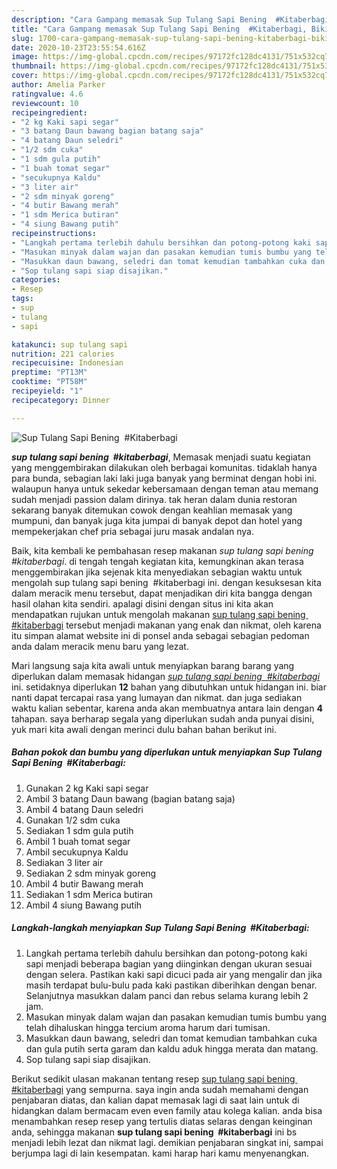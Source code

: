 ```yaml
---
description: "Cara Gampang memasak Sup Tulang Sapi Bening  #Kitaberbagi, Bikin Ngiler"
title: "Cara Gampang memasak Sup Tulang Sapi Bening  #Kitaberbagi, Bikin Ngiler"
slug: 1700-cara-gampang-memasak-sup-tulang-sapi-bening-kitaberbagi-bikin-ngiler
date: 2020-10-23T23:55:54.616Z
image: https://img-global.cpcdn.com/recipes/97172fc128dc4131/751x532cq70/sup-tulang-sapi-bening-kitaberbagi-foto-resep-utama.jpg
thumbnail: https://img-global.cpcdn.com/recipes/97172fc128dc4131/751x532cq70/sup-tulang-sapi-bening-kitaberbagi-foto-resep-utama.jpg
cover: https://img-global.cpcdn.com/recipes/97172fc128dc4131/751x532cq70/sup-tulang-sapi-bening-kitaberbagi-foto-resep-utama.jpg
author: Amelia Parker
ratingvalue: 4.6
reviewcount: 10
recipeingredient:
- "2 kg Kaki sapi segar"
- "3 batang Daun bawang bagian batang saja"
- "4 batang Daun seledri"
- "1/2 sdm cuka"
- "1 sdm gula putih"
- "1 buah tomat segar"
- "secukupnya Kaldu"
- "3 liter air"
- "2 sdm minyak goreng"
- "4 butir Bawang merah"
- "1 sdm Merica butiran"
- "4 siung Bawang putih"
recipeinstructions:
- "Langkah pertama terlebih dahulu bersihkan dan potong-potong kaki sapi menjadi beberapa bagian yang diinginkan dengan ukuran sesuai dengan selera. Pastikan kaki sapi dicuci pada air yang mengalir dan jika masih terdapat bulu-bulu pada kaki pastikan diberihkan dengan benar. Selanjutnya masukkan dalam panci dan rebus selama kurang lebih 2 jam."
- "Masukan minyak dalam wajan dan pasakan kemudian tumis bumbu yang telah dihaluskan hingga tercium aroma harum dari tumisan."
- "Masukkan daun bawang, seledri dan tomat kemudian tambahkan cuka dan gula putih serta garam dan kaldu aduk hingga merata dan matang."
- "Sop tulang sapi siap disajikan."
categories:
- Resep
tags:
- sup
- tulang
- sapi

katakunci: sup tulang sapi 
nutrition: 221 calories
recipecuisine: Indonesian
preptime: "PT13M"
cooktime: "PT58M"
recipeyield: "1"
recipecategory: Dinner

---
```



![Sup Tulang Sapi Bening  #Kitaberbagi](https://img-global.cpcdn.com/recipes/97172fc128dc4131/751x532cq70/sup-tulang-sapi-bening-kitaberbagi-foto-resep-utama.jpg)

<b><i>sup tulang sapi bening  #kitaberbagi</i></b>, Memasak menjadi suatu kegiatan yang menggembirakan dilakukan oleh berbagai komunitas. tidaklah hanya para bunda, sebagian laki laki juga banyak yang berminat dengan hobi ini. walaupun hanya untuk sekedar kebersamaan dengan teman atau memang sudah menjadi passion dalam dirinya. tak heran dalam dunia restoran sekarang banyak ditemukan cowok dengan keahlian memasak yang mumpuni, dan banyak juga kita jumpai di banyak depot dan hotel yang mempekerjakan chef pria sebagai juru masak andalan nya.



Baik, kita kembali ke pembahasan resep makanan <i>sup tulang sapi bening  #kitaberbagi</i>. di tengah tengah kegiatan kita, kemungkinan akan terasa menggembirakan jika sejenak kita menyediakan sebagian waktu untuk mengolah sup tulang sapi bening  #kitaberbagi ini. dengan kesuksesan kita dalam meracik menu tersebut, dapat menjadikan diri kita bangga dengan hasil olahan kita sendiri. apalagi disini dengan situs ini kita akan mendapatkan rujukan untuk mengolah makanan <u>sup tulang sapi bening  #kitaberbagi</u> tersebut menjadi makanan yang enak dan nikmat, oleh karena itu simpan alamat website ini di ponsel anda sebagai sebagian pedoman anda dalam meracik menu baru yang lezat.


Mari langsung saja kita awali untuk menyiapkan barang barang yang diperlukan dalam memasak hidangan <u><i>sup tulang sapi bening  #kitaberbagi</i></u> ini. setidaknya diperlukan <b>12</b> bahan yang dibutuhkan untuk hidangan ini. biar nanti dapat tercapai rasa yang lumayan dan nikmat. dan juga sediakan waktu kalian sebentar, karena anda akan membuatnya antara lain dengan <b>4</b> tahapan. saya berharap segala yang diperlukan sudah anda punyai disini, yuk mari kita awali dengan merinci dulu bahan bahan berikut ini.

<!--inarticleads1-->

##### Bahan pokok dan bumbu yang diperlukan untuk menyiapkan Sup Tulang Sapi Bening  #Kitaberbagi:

1. Gunakan 2 kg Kaki sapi segar
1. Ambil 3 batang Daun bawang (bagian batang saja)
1. Ambil 4 batang Daun seledri
1. Gunakan 1/2 sdm cuka
1. Sediakan 1 sdm gula putih
1. Ambil 1 buah tomat segar
1. Ambil secukupnya Kaldu
1. Sediakan 3 liter air
1. Sediakan 2 sdm minyak goreng
1. Ambil 4 butir Bawang merah
1. Sediakan 1 sdm Merica butiran
1. Ambil 4 siung Bawang putih




<!--inarticleads2-->

##### Langkah-langkah menyiapkan Sup Tulang Sapi Bening  #Kitaberbagi:

1. Langkah pertama terlebih dahulu bersihkan dan potong-potong kaki sapi menjadi beberapa bagian yang diinginkan dengan ukuran sesuai dengan selera. Pastikan kaki sapi dicuci pada air yang mengalir dan jika masih terdapat bulu-bulu pada kaki pastikan diberihkan dengan benar. Selanjutnya masukkan dalam panci dan rebus selama kurang lebih 2 jam.
1. Masukan minyak dalam wajan dan pasakan kemudian tumis bumbu yang telah dihaluskan hingga tercium aroma harum dari tumisan.
1. Masukkan daun bawang, seledri dan tomat kemudian tambahkan cuka dan gula putih serta garam dan kaldu aduk hingga merata dan matang.
1. Sop tulang sapi siap disajikan.




Berikut sedikit ulasan makanan tentang resep <u>sup tulang sapi bening  #kitaberbagi</u> yang sempurna. saya ingin anda sudah memahami dengan penjabaran diatas, dan kalian dapat memasak lagi di saat lain untuk di hidangkan dalam bermacam even even family atau kolega kalian. anda bisa menambahkan resep resep yang tertulis diatas selaras dengan keinginan anda, sehingga makanan <b>sup tulang sapi bening  #kitaberbagi</b> ini bs menjadi lebih lezat dan nikmat lagi. demikian penjabaran singkat ini, sampai berjumpa lagi di lain kesempatan. kami harap hari kamu menyenangkan.
